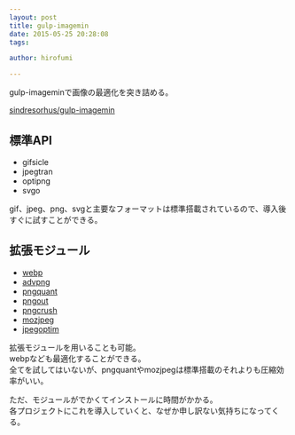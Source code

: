 ```yaml
---
layout: post
title: gulp-imagemin
date: 2015-05-25 20:28:08
tags:

author: hirofumi

---
```

gulp-imageminで画像の最適化を突き詰める。

[sindresorhus/gulp-imagemin](https://github.com/sindresorhus/gulp-imagemin)

## 標準API

-   gifsicle
-   jpegtran
-   optipng
-   svgo

gif、jpeg、png、svgと主要なフォーマットは標準搭載されているので、導入後すぐに試すことができる。

## 拡張モジュール

-   [webp](https://github.com/imagemin/imagemin-webp)
-   [advpng](https://github.com/imagemin/imagemin-advpng)
-   [pngquant](https://github.com/imagemin/imagemin-pngquant)
-   [pngout](https://github.com/imagemin/imagemin-pngout)
-   [pngcrush](https://github.com/imagemin/imagemin-pngcrush)
-   [mozjpeg](https://github.com/imagemin/imagemin-mozjpeg)
-   [jpegoptim](https://github.com/imagemin/imagemin-jpegoptim)

拡張モジュールを用いることも可能。  
webpなども最適化することができる。  
全てを試してはいないが、pngquantやmozjpegは標準搭載のそれよりも圧縮効率がいい。

ただ、モジュールがでかくてインストールに時間がかかる。  
各プロジェクトにこれを導入していくと、なぜか申し訳ない気持ちになってくる。